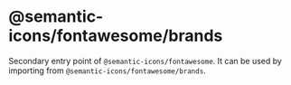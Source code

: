 # @semantic-icons/fontawesome/brands

Secondary entry point of `@semantic-icons/fontawesome`. It can be used by importing from `@semantic-icons/fontawesome/brands`.
